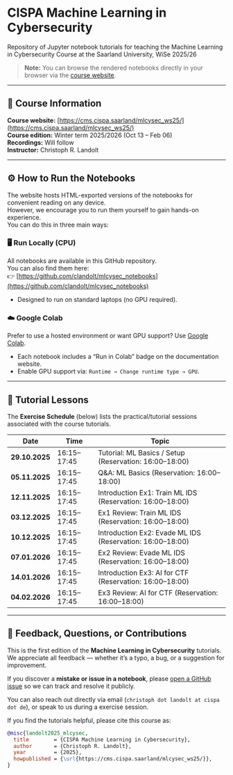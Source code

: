 CISPA Machine Learning in Cybersecurity 
======================================= 

Repository of Jupyter notebook tutorials for teaching the Machine Learning in Cybersecurity Course at the Saarland University, WiSe 2025/26

> **Note:** You can browse the rendered notebooks directly in your browser via the [course website](https://cms.cispa.saarland/mlcysec_ws25/).

---

## 📘 Course Information

**Course website:** [https://cms.cispa.saarland/mlcysec_ws25/](https://cms.cispa.saarland/mlcysec_ws25/)<br>
**Course edition:** Winter term 2025/2026 (Oct 13 – Feb 06)<br>
**Recordings:** Will follow<br>
**Instructor:** Christoph R. Landolt

---

## ⚙️ How to Run the Notebooks

The website hosts HTML-exported versions of the notebooks for convenient reading on any device.  
However, we encourage you to run them yourself to gain hands-on experience.  
You can do this in three main ways:

### 🖥️ Run Locally (CPU)
All notebooks are available in this GitHub repository.  
You can also find them here:  
👉 [https://github.com/clandolt/mlcysec_notebooks](https://github.com/clandolt/mlcysec_notebooks)

- Designed to run on standard laptops (no GPU required).

### ☁️ Google Colab
Prefer to use a hosted environment or want GPU support? Use [Google Colab](https://colab.research.google.com/notebooks/intro.ipynb#recent=true).

- Each notebook includes a “Run in Colab” badge on the documentation website.
- Enable GPU support via: `Runtime → Change runtime type → GPU`.

---

## 🧭 Tutorial Lessons

The **Exercise Schedule** (below) lists the practical/tutorial sessions associated with the course tutorials.

| Date | Time | Topic |
|------|------|-------|
| **29.10.2025** | 16:15–17:45 | Tutorial: ML Basics / Setup (Reservation: 16:00–18:00) |
| **05.11.2025** | 16:15–17:45 | Q&A: ML Basics (Reservation: 16:00–18:00) |
| **12.11.2025** | 16:15–17:45 | Introduction Ex1: Train ML IDS (Reservation: 16:00–18:00) |
| **03.12.2025** | 16:15–17:45 | Ex1 Review: Train ML IDS (Reservation: 16:00–18:00) |
| **10.12.2025** | 16:15–17:45 | Introduction Ex2: Evade ML IDS (Reservation: 16:00–18:00) |
| **07.01.2026** | 16:15–17:45 | Ex2 Review: Evade ML IDS (Reservation: 16:00–18:00) |
| **14.01.2026** | 16:15–17:45 | Introduction Ex3: AI for CTF (Reservation: 16:00–18:00) |
| **04.02.2026** | 16:15–17:45 | Ex3 Review: AI for CTF (Reservation: 16:00–18:00) |

---

## 💬 Feedback, Questions, or Contributions

This is the first edition of the **Machine Learning in Cybersecurity** tutorials.  
We appreciate all feedback — whether it’s a typo, a bug, or a suggestion for improvement.

If you discover a **mistake or issue in a notebook**, please [open a GitHub issue](../../issues) so we can track and resolve it publicly.

You can also reach out directly via email (`christoph dot landolt at cispa dot de`), or speak to us during a exercise session.

If you find the tutorials helpful, please cite this course as:

```bibtex
@misc{landolt2025_mlcysec,
  title        = {CISPA Machine Learning in Cybersecurity},
  author       = {Christoph R. Landolt},
  year         = {2025},
  howpublished = {\url{https://cms.cispa.saarland/mlcysec_ws25/}},
}